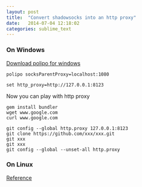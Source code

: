 ```yaml
---
layout: post
title:  "Convert shadowsocks into an http proxy"
date:   2014-07-04 12:18:02
categories: sublime_text
---
```


### On Windows

[Download polipo for windows](http://www.pps.univ-paris-diderot.fr/~jch/software/polipo/)

```
polipo socksParentProxy=localhost:1080

set http_proxy=http://127.0.0.1:8123
```

Now you can play with http proxy
```
gem install bundler
wget www.google.com
curl www.google.com

git config --global http.proxy 127.0.0.1:8123
git clone https://github.com/xxx/xxx.git
git xxx
git xxx
git config --global --unset-all http.proxy

```

### On Linux
[Reference](https://github.com/clowwindy/shadowsocks/wiki/Convert-Shadowsocks-into-an-HTTP-proxy)
